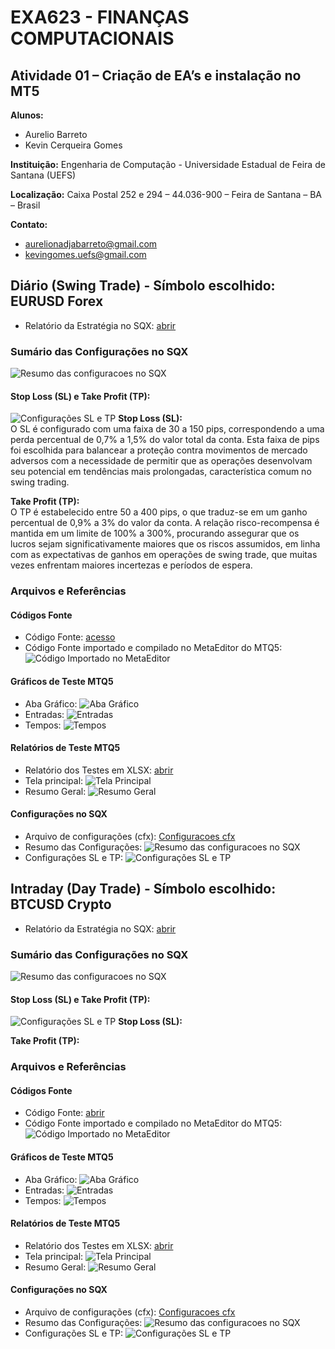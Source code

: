 # EXA623 - FINANÇAS COMPUTACIONAIS
## Atividade 01 – Criação de EA’s e instalação no MT5

**Alunos:**
- Aurelio Barreto
- Kevin Cerqueira Gomes

**Instituição:** Engenharia de Computação - Universidade Estadual de Feira de Santana (UEFS)

**Localização:** Caixa Postal 252 e 294 – 44.036-900 – Feira de Santana – BA – Brasil

**Contato:** 
- aurelionadjabarreto@gmail.com
- kevingomes.uefs@gmail.com

## Diário (Swing Trade) - Símbolo escolhido: EURUSD Forex
- Relatório da Estratégia no SQX: [abrir](forex/(EURUSD)%20SQX%20-%20Relatorio%20Estategia%20-%20Strategy%200.64142.pdf)

### Sumário das Configurações no SQX

![Resumo das configuracoes no SQX](forex/(EURUSD)%20SQX%20-%20Resumo%20das%20Configuracoes.png)

#### Stop Loss (SL) e Take Profit (TP):

![Configurações SL e TP](forex/(EURUSD)%20SQX%20-%20Configuracoes%20SL%20e%20TP.png)
**Stop Loss (SL):**  
O SL é configurado com uma faixa de 30 a 150 pips, correspondendo a uma perda percentual de 0,7% a 1,5% do valor total da conta. Esta faixa de pips foi escolhida para balancear a proteção contra movimentos de mercado adversos com a necessidade de permitir que as operações desenvolvam seu potencial em tendências mais prolongadas, característica comum no swing trading.

**Take Profit (TP):**  
O TP é estabelecido entre 50 a 400 pips, o que traduz-se em um ganho percentual de 0,9% a 3% do valor da conta. A relação risco-recompensa é mantida em um limite de 100% a 300%, procurando assegurar que os lucros sejam significativamente maiores que os riscos assumidos, em linha com as expectativas de ganhos em operações de swing trade, que muitas vezes enfrentam maiores incertezas e períodos de espera.

### Arquivos e Referências

#### Códigos Fonte
- Código Fonte: [acesso](https://drive.google.com/file/d/1XCBIPbyaBm_YNniASZnFbtamlTkOPtAA/view?usp=drive_link)
- Código Fonte importado e compilado no MetaEditor do MTQ5: ![Código Importado no MetaEditor](forex/(EURUSD)%20MTQ5%20-%20Codigo%20Importado%20no%20MetaEditor.png)

#### Gráficos de Teste MTQ5
- Aba Gráfico: ![Aba Gráfico](forex/(EURUSD)%20MTQ5%20-%20Grafico%20do%20Teste%20%20-%20Aba%20Grafico.png)
- Entradas: ![Entradas](forex/(EURUSD)%20MTQ5%20-%20Grafico%20do%20Teste%20-%20Entradas.png)
- Tempos: ![Tempos](forex/(EURUSD)%20MTQ5%20-%20Grafico%20do%20Teste%20-%20Tempos.png)

#### Relatórios de Teste MTQ5
- Relatório dos Testes em XLSX: [abrir](https://docs.google.com/spreadsheets/d/1EmXm_6UU4cYK28AssymDLVanGhQUk0q4/edit?usp=drive_link&ouid=104297309265572510054&rtpof=true&sd=true)
- Tela principal: ![Tela Principal](forex/(EURUSD)%20MTQ5%20-%20Tela%20Principal.png)
- Resumo Geral: ![Resumo Geral](forex/(EURUSD)%20MTQ5%20-%20Testes%20-%20Resumo%20Geral.png)

#### Configurações no SQX
- Arquivo de configurações (cfx): [Configuracoes cfx](https://drive.google.com/file/d/1MPgBxUPxrMpbXqIouMCkYXF-R0A2N9P8/view?usp=drive_link)
- Resumo das Configurações: ![Resumo das configuracoes no SQX](forex/(EURUSD)%20SQX%20-%20Resumo%20das%20Configuracoes.png)
- Configurações SL e TP: ![Configurações SL e TP](forex/(EURUSD)%20SQX%20-%20Configuracoes%20SL%20e%20TP.png)

## Intraday (Day Trade) - Símbolo escolhido: BTCUSD Crypto

- Relatório da Estratégia no SQX: [abrir]()

### Sumário das Configurações no SQX

![Resumo das configuracoes no SQX]()

#### Stop Loss (SL) e Take Profit (TP):

![Configurações SL e TP]()
**Stop Loss (SL):**  


**Take Profit (TP):**  


### Arquivos e Referências

#### Códigos Fonte
- Código Fonte: [abrir]()
- Código Fonte importado e compilado no MetaEditor do MTQ5: ![Código Importado no MetaEditor]()

#### Gráficos de Teste MTQ5
- Aba Gráfico: ![Aba Gráfico]()
- Entradas: ![Entradas]()
- Tempos: ![Tempos]()

#### Relatórios de Teste MTQ5
- Relatório dos Testes em XLSX: [abrir]()
- Tela principal: ![Tela Principal]()
- Resumo Geral: ![Resumo Geral]()

#### Configurações no SQX
- Arquivo de configurações (cfx): [Configuracoes cfx]()
- Resumo das Configurações: ![Resumo das configuracoes no SQX]()
- Configurações SL e TP: ![Configurações SL e TP]()